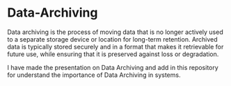# Data-Archiving
Data archiving is the process of moving data that is no longer actively used to a separate storage device or location for long-term retention. Archived data is typically stored securely and in a format that makes it retrievable for future use, while ensuring that it is preserved against loss or degradation.

I have made the presentation on Data Archiving and add in this repository for understand the importance of Data Archiving in systems.
